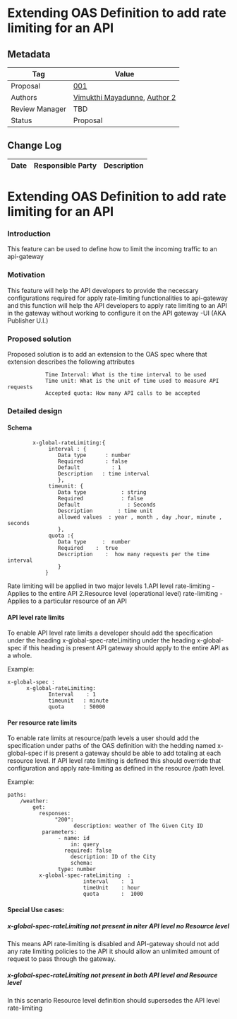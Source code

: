 # Extending OAS Definition to add rate limiting for an API


## Metadata

|Tag |Value |
|---- | ---------------- |
|Proposal |[001]()|
|Authors|[Vimukthi Mayadunne](https://github.com/VimukthiMayadunne), [Author 2](https://github.com/{author2})|
|Review Manager |TBD |
|Status |Proposal|


## Change Log

|Date |Responsible Party |Description |
|---- | ---------------- | ---------- |


# Extending OAS Definition to add rate limiting for an API

###  Introduction

This  feature can be used to define how to limit the  incoming traffic to an api-gateway 

###  Motivation

This feature will help the API developers to provide the necessary configurations required for apply rate-limiting functionalities to api-gateway and this function will help the API developers to apply rate limiting to  an API in the gateway without working to configure it on the API gateway -UI (AKA Publisher U.I.)

###  Proposed solution

Proposed solution is to add an extension to the OAS spec where that extension describes the following attributes 
```
            Time Interval: What is the time interval to be used 
            Time unit: What is the unit of time used to measure API requests
            Accepted quota: How many API calls to be accepted  
```

###  Detailed design

####   Schema
```
        x-global-rateLimiting:{
             interval : { 
                Data type      : number 
                Required       : false
                Default          : 1
                Description   : time interval
                }, 
             timeunit: {
                Data type           : string    
                Required            : false
                Default               : Seconds
                Description        : time unit  
                allowed values  : year , month , day ,hour, minute , seconds
                },
             quota :{ 
                Data type     :  number 
                Required    :  true
                Description    :  how many requests per the time interval 
                }
            }

```

Rate limiting will be applied in two major levels
  1.API level rate-limiting - Applies to the entire API 
  2.Resource level (operational level) rate-limiting  - Applies to a particular resource of an API

#### API level rate limits
To enable API level rate limits a developer should add the specification under the heading x-global-spec-rateLimiting under the heading x-global-spec if this heading is present API gateway should apply to the entire API as a whole. 

Example:
```
x-global-spec :
      x-global-rateLimiting:
             Interval    : 1
             timeunit   : minute
             quota      : 50000
```

#### Per resource rate limits

To enable rate limits at resource/path levels a user should add the specification under paths of the  OAS definition with the hedding named x-global-spec if  is present a gateway should be able to add totaling at each resource level.
If API level rate limiting is defined this should override that configuration and apply rate-limiting as defined in the resource /path level. 

Example:
```
paths:
    /weather:
        get:
          responses:
               "200":
                     description: weather of The Given City ID
           parameters:
                - name: id
                    in: query
                  required: false
                    description: ID of the City
                    schema:
                type: number
          x-global-spec-rateLimiting  :
                        interval    :  1
                        timeUnit    : hour
                        quota       :  1000
```

#### Special Use cases:

#####  x-global-spec-rateLimiting  not present in niter API level no Resource level
This means API rate-limiting  is disabled and  API-gateway should not add any rate limiting policies to the API it should allow an unlimited amount of
request to pass through the gateway.

#####  x-global-spec-rateLimiting  not present in both  API level and Resource level
In this scenario Resource level definition should supersedes the  API level rate-limiting 
